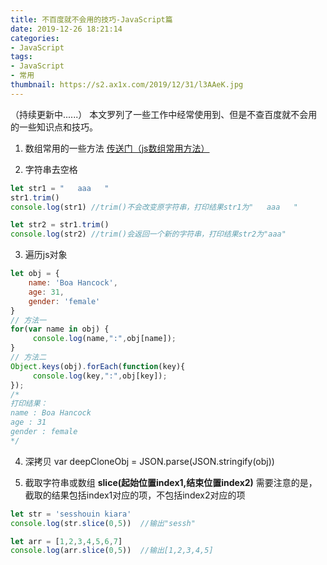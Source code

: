 ```yaml
---
title: 不百度就不会用的技巧-JavaScript篇
date: 2019-12-26 18:21:14
categories:
- JavaScript
tags:
- JavaScript
- 常用
thumbnail: https://s2.ax1x.com/2019/12/31/l3AAeK.jpg
---
```

（持续更新中......）
本文罗列了一些工作中经常使用到、但是不查百度就不会用的一些知识点和技巧。

1. 数组常用的一些方法
[传送门（js数组常用方法）](https://wanghong.cool/2019/12/26/blog3)

2. 字符串去空格
```javascript trim()
let str1 = "   aaa   "
str1.trim()
console.log(str1) //trim()不会改变原字符串，打印结果str1为"   aaa   "

let str2 = str1.trim()
console.log(str2) //trim()会返回一个新的字符串，打印结果str2为"aaa"
```
<!-- more -->

3. 遍历js对象
```javascript
let obj = {
    name: 'Boa Hancock',
    age: 31,
    gender: 'female'
}
// 方法一
for(var name in obj) {
     console.log(name,":",obj[name]);
}
// 方法二
Object.keys(obj).forEach(function(key){
     console.log(key,":",obj[key]);
});
/*
打印结果：
name : Boa Hancock
age : 31
gender : female
*/
```

4. 深拷贝
var deepCloneObj = JSON.parse(JSON.stringify(obj))



5. 截取字符串或数组
 **slice(起始位置index1,结束位置index2)**
需要注意的是，截取的结果包括index1对应的项，不包括index2对应的项
```javascript
let str = 'sesshouin kiara'
console.log(str.slice(0,5))  //输出"sessh"

let arr = [1,2,3,4,5,6,7]
console.log(arr.slice(0,5))  //输出[1,2,3,4,5]
```



